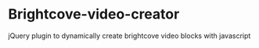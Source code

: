 Brightcove-video-creator
========================

jQuery plugin to dynamically create brightcove video blocks with javascript